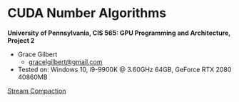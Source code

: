 CUDA Number Algorithms
======================

**University of Pennsylvania, CIS 565: GPU Programming and Architecture, Project 2**

* Grace Gilbert
  * gracelgilbert@gmail.com
* Tested on: Windows 10, i9-9900K @ 3.60GHz 64GB, GeForce RTX 2080 40860MB

[Stream Compaction](/Project2-Stream-Compaction/README.md)


